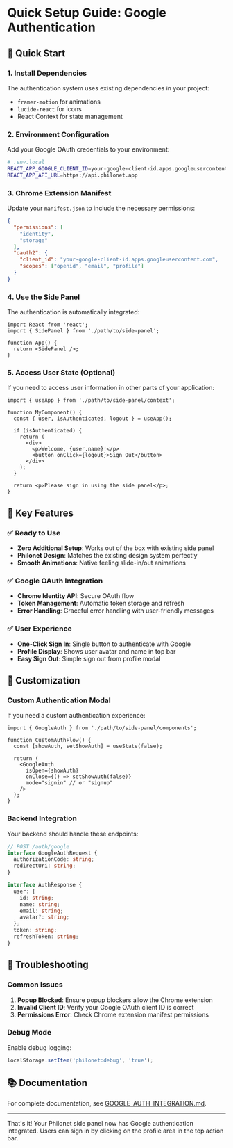 # Quick Setup Guide: Google Authentication

## 🚀 Quick Start

### 1. Install Dependencies
The authentication system uses existing dependencies in your project:
- `framer-motion` for animations
- `lucide-react` for icons
- React Context for state management

### 2. Environment Configuration
Add your Google OAuth credentials to your environment:

```bash
# .env.local
REACT_APP_GOOGLE_CLIENT_ID=your-google-client-id.apps.googleusercontent.com
REACT_APP_API_URL=https://api.philonet.app
```

### 3. Chrome Extension Manifest
Update your `manifest.json` to include the necessary permissions:

```json
{
  "permissions": [
    "identity",
    "storage"
  ],
  "oauth2": {
    "client_id": "your-google-client-id.apps.googleusercontent.com",
    "scopes": ["openid", "email", "profile"]
  }
}
```

### 4. Use the Side Panel
The authentication is automatically integrated:

```tsx
import React from 'react';
import { SidePanel } from './path/to/side-panel';

function App() {
  return <SidePanel />;
}
```

### 5. Access User State (Optional)
If you need to access user information in other parts of your application:

```tsx
import { useApp } from './path/to/side-panel/context';

function MyComponent() {
  const { user, isAuthenticated, logout } = useApp();
  
  if (isAuthenticated) {
    return (
      <div>
        <p>Welcome, {user.name}!</p>
        <button onClick={logout}>Sign Out</button>
      </div>
    );
  }
  
  return <p>Please sign in using the side panel</p>;
}
```

## 🎯 Key Features

### ✅ Ready to Use
- **Zero Additional Setup**: Works out of the box with existing side panel
- **Philonet Design**: Matches the existing design system perfectly
- **Smooth Animations**: Native feeling slide-in/out animations

### ✅ Google OAuth Integration
- **Chrome Identity API**: Secure OAuth flow
- **Token Management**: Automatic token storage and refresh
- **Error Handling**: Graceful error handling with user-friendly messages

### ✅ User Experience
- **One-Click Sign In**: Single button to authenticate with Google
- **Profile Display**: Shows user avatar and name in top bar
- **Easy Sign Out**: Simple sign out from profile modal

## 🔧 Customization

### Custom Authentication Modal
If you need a custom authentication experience:

```tsx
import { GoogleAuth } from './path/to/side-panel/components';

function CustomAuthFlow() {
  const [showAuth, setShowAuth] = useState(false);
  
  return (
    <GoogleAuth
      isOpen={showAuth}
      onClose={() => setShowAuth(false)}
      mode="signin" // or "signup"
    />
  );
}
```

### Backend Integration
Your backend should handle these endpoints:

```typescript
// POST /auth/google
interface GoogleAuthRequest {
  authorizationCode: string;
  redirectUri: string;
}

interface AuthResponse {
  user: {
    id: string;
    name: string;
    email: string;
    avatar?: string;
  };
  token: string;
  refreshToken: string;
}
```

## 🐛 Troubleshooting

### Common Issues
1. **Popup Blocked**: Ensure popup blockers allow the Chrome extension
2. **Invalid Client ID**: Verify your Google OAuth client ID is correct
3. **Permissions Error**: Check Chrome extension manifest permissions

### Debug Mode
Enable debug logging:
```javascript
localStorage.setItem('philonet:debug', 'true');
```

## 📚 Documentation
For complete documentation, see [GOOGLE_AUTH_INTEGRATION.md](./GOOGLE_AUTH_INTEGRATION.md).

---

That's it! Your Philonet side panel now has Google authentication integrated. Users can sign in by clicking on the profile area in the top action bar.
